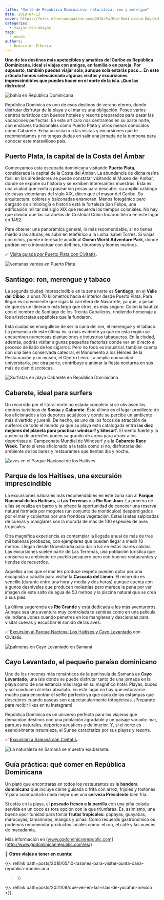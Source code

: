 ```yaml
---
title: "Norte de República Dominicana: naturaleza, ron y merengue"
date: 2018-04-13
cover: https://fotos.etheriamagazine.com/2018/04/Rep-Dominicana-Bayahibe.jpg
categories: 
  - viajar-con-amigas
tags: 
  - mundo
authors: 
  - Redacción Etheria
---
```


**Uno de los destinos más apetecibles y amables del Caribe es República Dominicana. 
Ideal si viajas con amigas, en familia o en pareja. Por supuesto, también puedes viajar 
sola, aunque sola estarás poco... En este artículo hemos seleccionado algunas visitas y 
excursiones imprescindibles que puedes hacer en el norte de la isla. ¡Que las 
disfrutes!** 

![bahía en República Dominicana](https://fotos.etheriamagazine.com/2018/04/Rep-Dominicana-Bayahibe.jpg "El azul turquesa del mar es la mejor invitación al baño en República Dominicana.")

República Dominica es uno de esos destinos de verano eterno, donde disfrutar disfrutar 
de la playa y el mar es una obligación. Posee varios centros turísticos con buenos 
hoteles y resorts preparados para pasar las vacaciones perfectas. En este artículo nos 
centramos en su parte norte, con enclaves tradicionales como Puerto Plata y otros menos 
conocidos como Cabarete. Echa un vistazo a las visitas y excursiones que te recomendamos 
y no tengas dudas en salir una jornada de la tumbona para conocer este maravilloso país. 

## Puerto Plata, la capital de la Costa del Ámbar

Comenzamos esta escapada dominicana visitando **Puerto Plata**, considerada la capital 
de la Costa del Ámbar. La abundancia de dicha resina fósil en los alrededores se puede 
constatar visitando el Museo del Ámbar, donde se expone su historia y se exhiben 
interesantes muestras. Esta es una ciudad que invita a pasear sin prisas para descubrir 
su amplio catálogo de casas victorianas del siglo XIX, dicen que el mayor del Caribe. Su 
arquitectura, colores y balconadas enamoran. Menos fotogénico pero cargado de simbología 
e historia está la fortaleza San Felipe, una edificación militar del siglo XIX que 
recuerda los tiempos coloniales. No hay que olvidar que las carabelas de Cristóbal Colón 
tocaron tierra en este lugar en 1492. 

Para obtener una panorámica general, lo más recomendable, si no tienes miedo a las 
alturas, es subir en teleférico a la Loma Isabel Torres. Si viajas con niños, puede 
interesarte acudir al **Ocean World Adventure Park**, donde podrán ver o interactuar con 
delfines, tiburones y leones marinos. 

✅ [Visita guiada por Puerto Plata con 
Civitatis](https://www.civitatis.com/es/puerto-plata/visita-guiada-puerto-plata/?aid=10211). 

![ventanas verdes en Puerto Plata](https://fotos.etheriamagazine.com/2018/04/Republica-Dominicana-Puerto-Plata.jpg "En Puerto Plata la arquitectura recuerda a la época colonial.")

## Santiago: ron, merengue y tabaco

La segunda ciudad imprescindible en la zona norte es **Santiago**, en el **Valle del 
Cibao**, a unos 70 kilómetros hacia el interior desde Puerto Plata. Para llegar es 
conveniente que sigas la carretera de Navarrete, ya que, a pesar de que es un itinerario 
más largo que otros, es más seguro. Colón la bautizó con el nombre de Santiago de los 
Treinta Caballeros, rindiendo homenaje a los aristócratas españoles que la fundaron. 

Esta ciudad se enorgullece de ser la cuna del ron, el merengue y el tabaco. La presencia 
de este última es la más evidente ya que en esta región se encuentran numerosas 
plantaciones e industrias tabaqueras. En la ciudad, además, podrás visitar algunas 
pequeñas factorías donde ver en directo el proceso de liado de los cigarros. Pero no 
todo es industrial, también cuenta con una bien conservada catedral, el Monumento a los 
Héroes de la Restauración y un museo, el Centro León. La amplia comunidad universitaria, 
por otra parte, contribuye a animar la fiesta nocturna en sus más de cien discotecas. 

![Surfistas en playa Cabarete en República Dominicana](https://fotos.etheriamagazine.com/2018/04/Playa-del-Encuentro.jpg "La playa de Cabarete es uno de las mecas del surf en República Dominicana.")

## Cabarete, ideal para surfers

Un recorrido por el litoral norte no estaría completo si se obviasen los centros 
turísticos de **Sosúa** y **Cabarete**. Éste último es el lugar predilecto de los 
aficionados a los deportes acuáticos y donde se percibe un ambiente más divertido y 
juvenil. De hecho, es uno de los focos de atracción de surferos de todo el mundo ya que 
su playa está catalogada entra **las diez mejores del planeta para practicar windsurf y 
kitesurf**. El viento fuerte y la ausencia de arrecifes ponen su granito de arena para 
atraer a los deportistas al Campeonato Mundial de Windsurf y a la **Cabarete Race 
Week**. Tanto si eres aficionado a la tabla como si no, disfrutarás del ambiente de los 
bares y restaurantes que tientan día y noche. 

![aves en el Parque Nacional de los Haitises](https://fotos.etheriamagazine.com/2018/04/Republica-Dominicana-P-N-Haitises-aves.jpg "En el Parque Nacional de los Haitises se pueden ver centenares de aves tropicales.")

## Parque de los Haitises, una excursión imprescindible

La excursiones naturales más recomendables en este zona son al **Parque Nacional de los 
Haitises**, a **Las Terrenas** y a **Río San Juan**. La primera de ellas se realiza en 
barco y te ofrece la oportunidad de conocer una reserva natural formada por mogotes (un 
conjunto de montículos) desperdigados por el mar y cubiertos por una frondosa 
vegetación. Estas isletas salpicadas de cuevas y manglares son la morada de más de 100 
especies de aves tropicales. 

Otra magnífica experiencia es contemplar la llegada anual de más de tres mil ballenas 
jorobadas, con ejemplares que pueden llegar a medir 18 metros. Llegan desde Groenlandia 
para dar a luz en estos mares cálidos. Las excursiones suelen partir de Las Terrenas, 
una población turística que conserva su ambiente de pueblo pesquero pero con buenos 
restaurantes y tiendas de recuerdos. 

Aquellos a los que el mar les produce respeto pueden optar por una escapada a caballo 
para visitar la **Cascada del Limón**. El recorrido es sencillo (durante entre una hora 
y media y dos horas) aunque cuenta con algunos desniveles que producen molestias pero 
merece la pena por ver imagen de este salto de agua de 50 metros y la piscina natural 
que se crea a sus pies. 

La última sugerencia es **Río Grande** y está dedicada a los más aventureros. Aunque sea 
una aventura muy controlada te sentirás como en una película de Indiana Jones cuando 
penetres en los manglares y desciendas para visitar cuevas y escuchar el sonido de las 
aves. 

✅ [Excursión al Parque Nacional Los Haitises y Cayo 
Levantado](https://www.civitatis.com/es/samana/excursion-haitises-cayo-levantado/?aid=10211) 
con Civitatis. 

![palmeras en Cayo Levantado en Samaná](https://fotos.etheriamagazine.com/2018/04/CayoLevantado.jpg "Cayo Levantado es uno de los rincones secretos de Samaná.")

## Cayo Levantado, el pequeño paraíso dominicano

Uno de los rincones más románticos de la península de Samaná es **Cayo Levantado**, una 
isla donde se puede disfrutar tanto de una jornada en la playa como de una estancia más 
larga en su magnífico hotel. Playas, buceo y sol conducen al relax absoluto. En este 
lugar no hay que esforzarse mucho para encontrar el selfie perfecto ya que cada de las 
estampas que descubres cuando paseas son espectacularmente fotogénicas. ¡Prepárate para 
recibir likes en tu Instagram! 

República Dominica es un universo perfecto para los viajeros que demandan destinos con 
una población agradable y un paisaje variado: mar, parques naturales, deportes acuáticos 
y de interior. Y, si el norte es esencialmente naturaleza, el Sur se caracteriza por sus 
playas y resorts. 

✅ [Excursión a Samaná con 
Civitatis](https://www.civitatis.com/es/punta-cana/excursion-bahia-samana/?aid=10211). 

![La naturaleza en Samaná se muestra exuberante.](https://fotos.etheriamagazine.com/2018/04/Republica-Dominicana-P-N-Haitises-2.jpg "La naturaleza en Samaná se muestra exuberante.")

## Guía práctica: qué comer en República Dominicana

Un plato que encontrarás en todos los restaurantes es la **bandera dominicana** que 
incluye carne guisada o frita con arroz, frijoles y tostones. Y para acompañarlo nada 
mejor que una **cerveza Presidente** bien fría. 

Si estás en la playa, el **pescado fresco a la parrilla** con una piña colada servida en 
un coco es tora opción con la que triunfarás. Es, asimismo, una buena opor tunidad para 
tomar **frutas tropicales:** papayas, guayabas, maracuyás, tamarindos, mangos y piñas. 
Como recuerdo gastronómico os podemos recomendar productos locales como: el ron, el café 
y las nueces de macadamia. 

Más información en [www.godominicanrepublic.com](http://www.godominicanrepublic.com/es/) 

📌 **Otros viajes a tener en cuenta:** 

{{< reflink path=posts/2018/05/10-razones-para-visitar-punta-cana-republica-dominicana 
>}} 

{{< reflink path=posts/2021/08/que-ver-en-las-islas-de-yucatan-mexico >}}.
